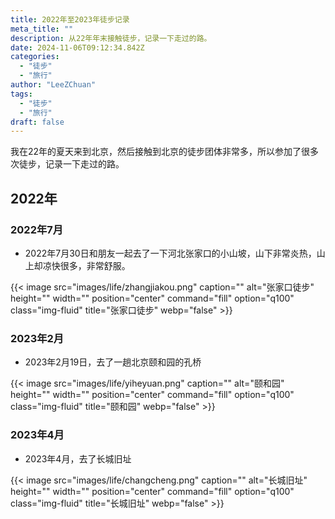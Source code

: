 ```yaml
---
title: 2022年至2023年徒步记录
meta_title: ""
description: 从22年年末接触徒步，记录一下走过的路。
date: 2024-11-06T09:12:34.842Z
categories:
  - "徒步"
  - "旅行"
author: "LeeZChuan"
tags:
  - "徒步"
  - "旅行"
draft: false
---
```


我在22年的夏天来到北京，然后接触到北京的徒步团体非常多，所以参加了很多次徒步，记录一下走过的路。

## 2022年

### 2022年7月

- 2022年7月30日和朋友一起去了一下河北张家口的小山坡，山下非常炎热，山上却凉快很多，非常舒服。

{{< image src="images/life/zhangjiakou.png" caption="" alt="张家口徒步" height="" width="" position="center" command="fill" option="q100" class="img-fluid" title="张家口徒步"  webp="false" >}}

### 2023年2月

- 2023年2月19日，去了一趟北京颐和园的孔桥

{{< image src="images/life/yiheyuan.png" caption="" alt="颐和园" height="" width="" position="center" command="fill" option="q100" class="img-fluid" title="颐和园"  webp="false" >}}


### 2023年4月

- 2023年4月，去了长城旧址

{{< image src="images/life/changcheng.png" caption="" alt="长城旧址" height="" width="" position="center" command="fill" option="q100" class="img-fluid" title="长城旧址"  webp="false" >}}
